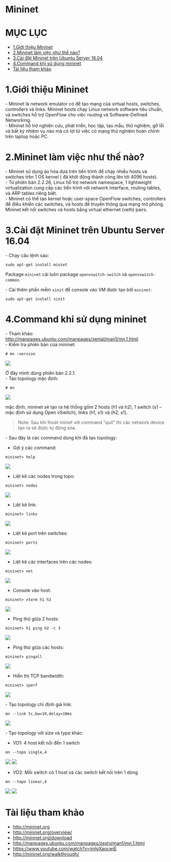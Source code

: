 # Mininet


# MỤC LỤC
- [1.Giới thiệu Mininet](#1)
- [2.Mininet làm việc như thế nào?](#2)
- [3.Cài đặt Mininet trên Ubuntu Server 16.04](#3)
- [4.Command khi sử dụng mininet](#4)
- [Tài liệu tham khảo](#tailieuthamkhao)


<a name="1"></a>

# 1.Giới thiệu Mininet
\- Mininet là network emulator có để tạo mạng của virtual hosts, switches, controllers và links. Mininet hosts chạy Linux network software tiêu chuẩn, và switches hỗ trợ OpenFlow cho việc routing và Software-Defined Networking.  
\- Mininet hỗ trợ nghiên cứu, phát triển, học tập, tạo mẫu, thử nghiệm, gỡ lỗi và bất kỳ nhiệm vụ nào mà có lợi từ việc có mạng thử nghiệm hoàn chỉnh trên laptop hoặc PC.  

<a name="2"></a>

# 2.Mininet làm việc như thế nào?
\- Mininet sử dụng ảo hóa dựa trên tiến trình để chạy nhiều hosts và switches trên 1 OS kernel ( đã khởi động thành công lên tới 4096 hosts).  
\- Từ phiên bản 2.2.26, Linux hỗ trợ network namespace, 1 lightweight virtualization cung cấp các tiến trình với network interface, routing tables, và ARP tables riêng biệt.  
\- Mininet có thể tạo kernel hoặc user-space OpenFlow switches, controllers để điều khiển các switches, và hosts để truyền thông qua mạng mô phỏng. Mininet kết nối switches và hosts bằng virtual ethernet (veth) pairs.  

<a name="3"></a>

# 3.Cài đặt Mininet trên Ubuntu Server 16.04
\- Chạy câu lệnh sau:  
```
sudo apt-get install miniet
```

Package `mininet` cài luôn package `openvswitch-switch` và `openvswitch-common`.  

\- Cài thêm phần mềm `xinit` để console vào VM được tạo bởi `mininet`:  
```
sudo apt-get install xinit
```

<a name="4"></a>

# 4.Command khi sử dụng mininet
\- Tham khảo:  
http://manpages.ubuntu.com/manpages/xenial/man1/mn.1.html  
\- Kiểm tra phiên bản của mininet:  
```
# mn –version
```

<img src="images/1.png" />

Ở đây mình dùng phiên bản 2.2.1.  
\- Tạo topology mặc định:  
```
# mn
```

<img src="images/2.png" />

mặc định, mininet sẽ tạo ra hệ thống gốm 2 hosts (h1 và h2), 1 switch (s1 – mặc định sử dụng Open vSwitch), links (h1, s1) và (h2, s1).  
>Note:
>Sau khi thoát miniet với command “quit” thì các network device tạo ra sẽ được tự động xóa.

\- Sau đây là các command dùng khi đã tạo topology:  
- Gợi ý các command:
```
mininet> help
```

<img src="images/3.png" />

- Liệt kê các nodes trong topo:  
```
mininet> nodes
```

<img src="images/4.png" />

- Liệt kê link:  
```
mininet> links
```

<img src="images/5.png" />

- Liệt kê port trên switches:  
```
mininet> ports
```

<img src="images/6.png" />

- Liệt kê các interfaces trên các nodes:  
```
mininet> net
```

<img src="images/7.png" />

- Console vào host:    
```
mininet> xterm h1 h2
```

<img src="images/8.png" />

- Ping thử giữa 2 hosts:    
```
mininet> h1 ping h2 -c 3
```

<img src="images/9.png" />

- Ping thử giữa các hosts:    
```
mininet> pingall
```

<img src="images/10.png" />

- Hiển thị TCP bandwidth:  
```
mininet> iperf
```

<img src="images/11.png" />

\- Tạo topology chỉ định giá link:  
```
mn --link tc,bw=10,delay=10ms
```

<img src="images/12.png" />


\- Tạo topology với size và type khác:  
- VD1: 4 host kết nối đến 1 switch  
```
mn --topo single,4
```

<img src="images/13.png" />

<img src="images/14.png" />

- VD2: Mỗi switch có 1 host và các switch kết nối trên 1 dòng  
```
mn --topo linear,4
```

<img src="images/15.png" />

<img src="images/16.png" />

<a name="tailieuthamkhao"></a>

# Tài liệu tham khảo
- http://mininet.org
- http://mininet.org/overview/
- http://mininet.org/download
- http://manpages.ubuntu.com/manpages/zesty/man1/mn.1.html
- https://www.youtube.com/watch?v=jmlgXaocwiE
- http://mininet.org/walkthrough/



















